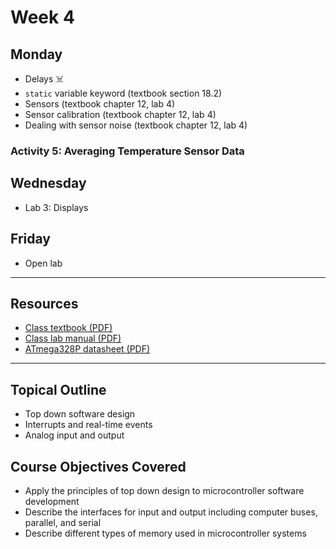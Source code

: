 # Week 4

## Monday
- Delays ☠️
- `static` variable keyword (textbook section 18.2)
- Sensors (textbook chapter 12, lab 4)
- Sensor calibration (textbook chapter 12, lab 4)
- Dealing with sensor noise (textbook chapter 12, lab 4)

### Activity 5: Averaging Temperature Sensor Data

## Wednesday
- Lab 3: Displays

## Friday
- Open lab

---

## Resources
- [Class textbook (PDF)](https://doctor-pasquale.com/wp-content/uploads/2021/02/The-Yellow-Book.pdf)
- [Class lab manual (PDF)](https://doctor-pasquale.com/wp-content/uploads/2023/05/ENGIN-2223-Lab-Manual.pdf)
- [ATmega328P datasheet (PDF)](https://doctor-pasquale.com/wp-content/uploads/2018/11/ATmega328P.pdf)

---

## Topical Outline
- Top down software design
- Interrupts and real-time events
- Analog input and output

## Course Objectives Covered
- Apply the principles of top down design to microcontroller software development
- Describe the interfaces for input and output including computer buses, parallel, and serial
- Describe different types of memory used in microcontroller systems
